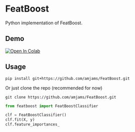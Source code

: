 # FeatBoost
Python implementation of FeatBoost.

## Demo
[![Open In Colab](https://colab.research.google.com/assets/colab-badge.svg)](https://colab.research.google.com/drive/1eEySuIAJzmlNOChfLwEqJFKKbGNVYMwJ)

## Usage
```shell
pip install git+https://github.com/amjams/FeatBoost.git
```

Or just clone the repo (recommended for now)

```shell
git clone https://github.com/amjams/FeatBoost.git
```

```python
from featboost import FeatBoostClassifier

clf = FeatBoostClassifier()
clf.fit(X, y)
clf.feature_importances_
```
